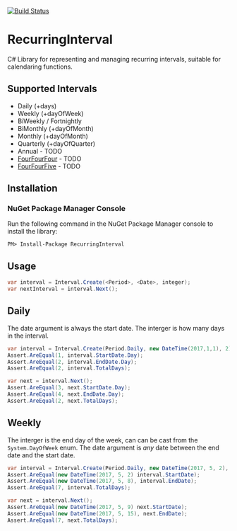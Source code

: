 [![Build Status](https://www.myget.org/BuildSource/Badge/ribbles?identifier=5ce5511b-c4a4-4be0-b4e9-910d7e3df36b)](https://www.myget.org/feed/ribbles/package/nuget/RecurringInterval)

# RecurringInterval
C# Library for representing and managing recurring intervals, suitable for calendaring functions.

## Supported Intervals

* Daily (+days)
* Weekly (+dayOfWeek)
* BiWeekly / Fortnightly
* BiMonthly (+dayOfMonth)
* Monthly (+dayOfMonth)
* Quarterly (+dayOfQuarter)
* Annual - TODO
* [FourFourFour](https://en.wikipedia.org/wiki/4%E2%80%934%E2%80%935_calendar) - TODO
* [FourFourFive](https://en.wikipedia.org/wiki/4%E2%80%934%E2%80%935_calendar) - TODO

## Installation

### NuGet Package Manager Console

Run the following command in the NuGet Package Manager console to install the library:

````
PM> Install-Package RecurringInterval
````

## Usage

```csharp
var interval = Interval.Create(<Period>, <Date>, integer);
var nextInterval = interval.Next();
```

## Daily 

The date argument is always the start date. The interger is how many days in the interval.

```csharp
var interval = Interval.Create(Period.Daily, new DateTime(2017,1,1), 2); //Interval has 2 days
Assert.AreEqual(1, interval.StartDate.Day);
Assert.AreEqual(2, interval.EndDate.Day);
Assert.AreEqual(2, interval.TotalDays);

var next = interval.Next();
Assert.AreEqual(3, next.StartDate.Day);
Assert.AreEqual(4, next.EndDate.Day);
Assert.AreEqual(2, next.TotalDays);
```

## Weekly 

The interger is the end day of the week, can can be cast from the `System.DayOfWeek` enum. The date argument is *any* date between the end date and the start date. 

```csharp
var interval = Interval.Create(Period.Daily, new DateTime(2017, 5, 2), (int)DayOfWeek.Monday /* 2 */);
Assert.AreEqual(new DateTime(2017, 5, 2) interval.StartDate);
Assert.AreEqual(new DateTime(2017, 5, 8), interval.EndDate);
Assert.AreEqual(7, interval.TotalDays);

var next = interval.Next();
Assert.AreEqual(new DateTime(2017, 5, 9) next.StartDate);
Assert.AreEqual(new DateTime(2017, 5, 15), next.EndDate);
Assert.AreEqual(7, next.TotalDays);
```
